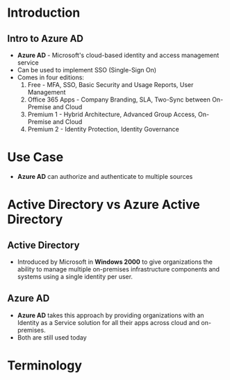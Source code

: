 # Introduction
## Intro to Azure AD
* **Azure AD** - Microsoft's cloud-based identity and access management service
* Can be used to implement SSO (Single-Sign On)
* Comes in four editions:
	1. Free - MFA, SSO, Basic Security and Usage Reports, User Management
	2. Office 365 Apps - Company Branding, SLA, Two-Sync between On-Premise and Cloud
	3. Premium 1 - Hybrid Architecture, Advanced Group Access, On-Premise and Cloud
	4. Premium 2 - Identity Protection, Identity Governance
# Use Case
* **Azure AD** can authorize and authenticate to multiple sources
# Active Directory vs Azure Active Directory
## Active Directory
* Introduced by Microsoft in **Windows 2000** to give organizations the ability to manage multiple on-premises infrastructure components and systems using a single identity per user.
## Azure AD
* **Azure AD** takes this approach by providing organizations with an Identity as a Service solution for all their apps across cloud and on-premises.
* Both are still used today
# Terminology
